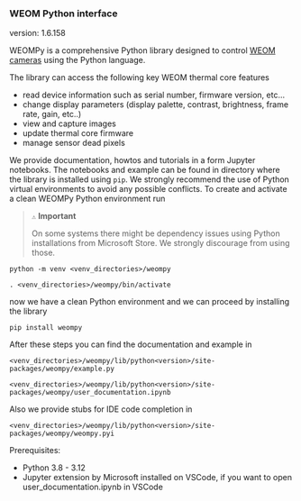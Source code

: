 ### WEOM Python interface

version: 1.6.158

WEOMPy is a comprehensive Python library designed to control [WEOM cameras](https://workswell.eu/weom-thermal-core-high-performance-thermal-camera/) using the Python language.

The library can access the following key WEOM thermal core features

* read device information such as serial number, firmware version, etc...
* change display parameters (display palette, contrast, brightness, frame rate, gain, etc..)
* view and capture images
* update thermal core firmware
* manage sensor dead pixels

We provide documentation, howtos and tutorials in a form Jupyter notebooks. The notebooks and example can be found in directory where the library is installed using `pip`. We strongly recommend the use of Python virtual environments to avoid any possible conflicts. To create and activate a clean WEOMPy Python environment run

> `⚠️` **Important**
>
> On some systems there might be dependency issues using Python installations from Microsoft Store. We strongly discourage from using those.

`python -m venv <venv_directories>/weompy`

`. <venv_directories>/weompy/bin/activate`

now we have a clean Python environment and we can proceed by installing the library

`pip install weompy`

After these steps you can find the documentation and example in

`<venv_directories>/weompy/lib/python<version>/site-packages/weompy/example.py`

`<venv_directories>/weompy/lib/python<version>/site-packages/weompy/user_documentation.ipynb`

Also we provide stubs for IDE code completion in

`<venv_directories>/weompy/lib/python<version>/site-packages/weompy/weompy.pyi`

Prerequisites:

- Python 3.8 - 3.12
- Jupyter extension by Microsoft installed on VSCode, if you want to open user_documentation.ipynb in VSCode

